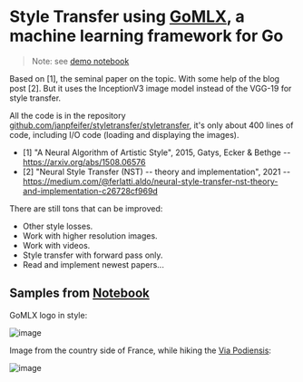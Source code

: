# Style Transfer using [GoMLX](github.com/gomlx/gomlx), a machine learning framework for Go

> Note: see [demo notebook](https://github.com/janpfeifer/styletransfer/blob/main/demo.ipynb)

Based on [1], the seminal paper on the topic. With some help of the blog post [2]. But it uses the InceptionV3 image model instead of the VGG-19 for style transfer.

All the code is in the repository [github.com/janpfeifer/styletransfer/styletransfer](https://github.com/janpfeifer/styletransfer/blob/main/styletransfer/styletransfer.go),
it's only about 400 lines of code, including I/O code (loading and displaying the images).

* [1] "A Neural Algorithm of Artistic Style", 2015, Gatys, Ecker & Bethge -- https://arxiv.org/abs/1508.06576
* [2] "Neural Style Transfer (NST) -- theory and implementation", 2021 -- https://medium.com/@ferlatti.aldo/neural-style-transfer-nst-theory-and-implementation-c26728cf969d

There are still tons that can be improved:

* Other style losses.
* Work with higher resolution images.
* Work with videos.
* Style transfer with forward pass only.
* Read and implement newest papers...

## Samples from [Notebook](https://github.com/janpfeifer/styletransfer/blob/main/demo.ipynb)

GoMLX logo in style:

![image](https://github.com/user-attachments/assets/5d6ed0b0-7226-459d-af4a-7486482c6d7b)

Image from the country side of France, while hiking the [Via Podiensis](https://en.wikipedia.org/wiki/Via_Podiensis):

![image](https://github.com/user-attachments/assets/4800fd8b-e297-4dbd-bec9-13291d758225)
